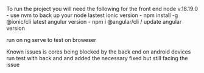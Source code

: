 To run the project you will need the following for the front end 
node v.18.19.0  - use nvm to back up your node 
lastest ionic version - npm install -g @ionic/cli
latest angulur version -  npm i @angular/cli / update angular version 

run on ng serve to test  on broweser  

Known issues is cores being blocked by the back end on android devices run test with back and and added the necessary fixed but still facing the issue
